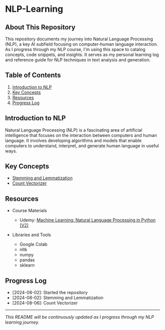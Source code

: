 # NLP-Learning

## About This Repository

This repository documents my journey into Natural Language Processing (NLP), a key AI subfield focusing on computer-human language interaction. As I progress through my NLP course, I'm using this space to catalog concepts, code snippets, and insights. It serves as my personal learning log and reference guide for NLP techniques in text analysis and generation.


## Table of Contents

1. [Introduction to NLP](#introduction-to-nlp)
2. [Key Concepts](#key-concepts)
3. [Resources](#resources)
4. [Progress Log](#progress-log)


## Introduction to NLP

Natural Language Processing (NLP) is a fascinating area of artificial intelligence that focuses on the interaction between computers and human language. It involves developing algorithms and models that enable computers to understand, interpret, and generate human language in useful ways.


## Key Concepts

- [Stemming and Lemmatization](./Stemming-and-Lemmatization/README.md)
- [Count Vectorizer](./Count-Vectorizer/README.md)


## Resources

- Course Materials
  - Udemy: [Machine Learning: Natural Language Processing in Python (V2)](https://www.udemy.com/course/natural-language-processing-in-python/)

- Libraries and Tools
  - Google Colab
  - nltk
  - numpy
  - pandas
  - sklearn

## Progress Log

- [2024-08-02]: Started the repository
- [2024-08-02]: Stemming and Lemmatization
- [2024-08-06]: Count Vectorizer

---

*This README will be continuously updated as I progress through my NLP learning journey.*
